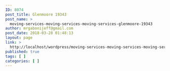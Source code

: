 ```yaml
---
ID: 8074
post_title: Glenmoore 19343
post_name: >
  moving-services-moving-services-moving-services-glenmoore-19343
author: mrgabonijeff@gmail.com
post_date: 2018-03-28 01:48:13
layout: page
link: >
  http://localhost/wordpress/moving-services-moving-services-moving-services-glenmoore-19343/
published: true
tags: [ ]
categories: [ ]
---
```

